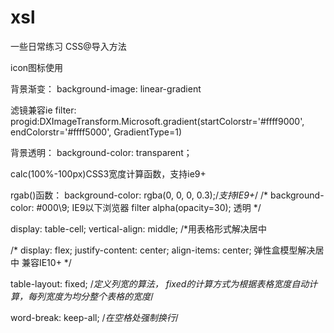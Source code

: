 # xsl
一些日常练习
CSS@导入方法

icon图标使用

背景渐变：
background-image: linear-gradient

滤镜兼容ie
filter: progid:DXImageTransform.Microsoft.gradient(startColorstr='#ffff9000', endColorstr='#ffff5000', GradientType=1)

背景透明：
background-color: transparent；

calc(100%-100px)CSS3宽度计算函数，支持ie9+

rgab()函数：
background-color: rgba(0, 0, 0, 0.3);/*支持IE9+*/
    /* background-color: #000\9;    IE9以下浏览器
   filter alpha(opacity=30);    透明 */

display: table-cell;
vertical-align: middle;    /*用表格形式解决居中

 /* display: flex;
    justify-content: center;
    align-items: center;        弹性盒模型解决居中  兼容IE10+ */
    
table-layout: fixed;   /*定义列宽的算法， fixed的计算方式为根据表格宽度自动计算，每列宽度为均分整个表格的宽度*/

word-break: keep-all;  /*在空格处强制换行*/

